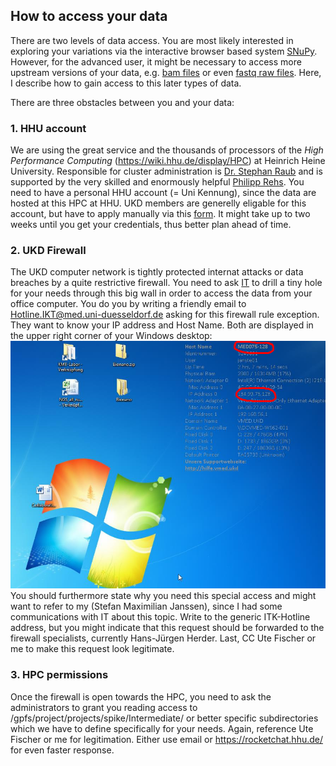 ## How to access your data
There are two levels of data access. You are most likely interested in exploring your variations via the interactive browser based system [SNuPy](https://snupy-aqua.bio.inf.h-brs.de/).
However, for the advanced user, it might be necessary to access more upstream versions of your data, e.g. [bam files](http://samtools.github.io/hts-specs/SAMv1.pdf) or even [fastq raw files](https://en.wikipedia.org/wiki/FASTQ_format).
Here, I describe how to gain access to this later types of data.

There are three obstacles between you and your data:
### 1. HHU account
We are using the great service and the thousands of processors of the *High Performance Computing* (https://wiki.hhu.de/display/HPC) at Heinrich Heine University. Responsible for cluster administration is [Dr. Stephan Raub](raub@hhu.de) and is supported by the very skilled and enormously helpful [Philipp Rehs](philipp.rehs@hhu.de).
You need to have a personal HHU account (= Uni Kennung), since the data are hosted at this HPC at HHU. UKD members are generelly eligable for this account, but have to apply manually via this [form](https://www.zim.hhu.de/fileadmin/redaktion/Oeffentliche_Medien/ZIM/Formulare/unikennung_gaeste_zim.pdf).
It might take up to two weeks until you get your credentials, thus better plan ahead of time.

### 2. UKD Firewall
The UKD computer network is tightly protected internat attacks or data breaches by a quite restrictive firewall. You need to ask [IT](Hotline.IKT@med.uni-duesseldorf.de) to drill a tiny hole for your needs through this big wall in order to access the data from your office computer. You do you by writing a friendly email to Hotline.IKT@med.uni-duesseldorf.de asking for this firewall rule exception. They want to know your IP address and Host Name. Both are displayed in the upper right corner of your Windows desktop:
![alt text](obtain_pcinfo.jpg "screenshot of windows desktop to illustrate how to obtain IP and hostname")
You should furthermore state why you need this special access and might want to refer to my (Stefan Maximilian Janssen), since I had some communications with IT about this topic. Write to the generic ITK-Hotline address, but you might indicate that this request should be forwarded to the firewall specialists, currently Hans-Jürgen Herder. Last, CC Ute Fischer or me to make this request look legitimate.

### 3. HPC permissions
Once the firewall is open towards the HPC, you need to ask the administrators to grant you reading access to /gpfs/project/projects/spike/Intermediate/ or better specific subdirectories which we have to define specifically for your needs. Again, reference Ute Fischer or me for legitimation. Either use email or https://rocketchat.hhu.de/ for even faster response.
